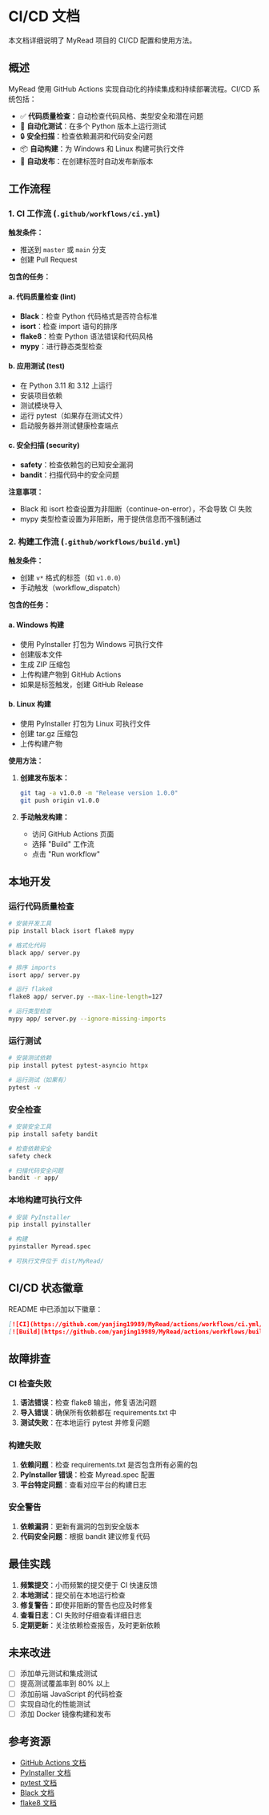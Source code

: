 # CI/CD 文档

本文档详细说明了 MyRead 项目的 CI/CD 配置和使用方法。

## 概述

MyRead 使用 GitHub Actions 实现自动化的持续集成和持续部署流程。CI/CD 系统包括：

- ✅ **代码质量检查**：自动检查代码风格、类型安全和潜在问题
- 🧪 **自动化测试**：在多个 Python 版本上运行测试
- 🔒 **安全扫描**：检查依赖漏洞和代码安全问题
- 📦 **自动构建**：为 Windows 和 Linux 构建可执行文件
- 🚀 **自动发布**：在创建标签时自动发布新版本

## 工作流程

### 1. CI 工作流 (`.github/workflows/ci.yml`)

**触发条件：**
- 推送到 `master` 或 `main` 分支
- 创建 Pull Request

**包含的任务：**

#### a. 代码质量检查 (lint)
- **Black**：检查 Python 代码格式是否符合标准
- **isort**：检查 import 语句的排序
- **flake8**：检查 Python 语法错误和代码风格
- **mypy**：进行静态类型检查

#### b. 应用测试 (test)
- 在 Python 3.11 和 3.12 上运行
- 安装项目依赖
- 测试模块导入
- 运行 pytest（如果存在测试文件）
- 启动服务器并测试健康检查端点

#### c. 安全扫描 (security)
- **safety**：检查依赖包的已知安全漏洞
- **bandit**：扫描代码中的安全问题

**注意事项：**
- Black 和 isort 检查设置为非阻断（continue-on-error），不会导致 CI 失败
- mypy 类型检查设置为非阻断，用于提供信息而不强制通过

### 2. 构建工作流 (`.github/workflows/build.yml`)

**触发条件：**
- 创建 `v*` 格式的标签（如 `v1.0.0`）
- 手动触发（workflow_dispatch）

**包含的任务：**

#### a. Windows 构建
- 使用 PyInstaller 打包为 Windows 可执行文件
- 创建版本文件
- 生成 ZIP 压缩包
- 上传构建产物到 GitHub Actions
- 如果是标签触发，创建 GitHub Release

#### b. Linux 构建
- 使用 PyInstaller 打包为 Linux 可执行文件
- 创建 tar.gz 压缩包
- 上传构建产物

**使用方法：**

1. **创建发布版本：**
   ```bash
   git tag -a v1.0.0 -m "Release version 1.0.0"
   git push origin v1.0.0
   ```

2. **手动触发构建：**
   - 访问 GitHub Actions 页面
   - 选择 "Build" 工作流
   - 点击 "Run workflow"

## 本地开发

### 运行代码质量检查

```bash
# 安装开发工具
pip install black isort flake8 mypy

# 格式化代码
black app/ server.py

# 排序 imports
isort app/ server.py

# 运行 flake8
flake8 app/ server.py --max-line-length=127

# 运行类型检查
mypy app/ server.py --ignore-missing-imports
```

### 运行测试

```bash
# 安装测试依赖
pip install pytest pytest-asyncio httpx

# 运行测试（如果有）
pytest -v
```

### 安全检查

```bash
# 安装安全工具
pip install safety bandit

# 检查依赖安全
safety check

# 扫描代码安全问题
bandit -r app/
```

### 本地构建可执行文件

```bash
# 安装 PyInstaller
pip install pyinstaller

# 构建
pyinstaller Myread.spec

# 可执行文件位于 dist/MyRead/
```

## CI/CD 状态徽章

README 中已添加以下徽章：

```markdown
[![CI](https://github.com/yanjing19989/MyRead/actions/workflows/ci.yml/badge.svg)](https://github.com/yanjing19989/MyRead/actions/workflows/ci.yml)
[![Build](https://github.com/yanjing19989/MyRead/actions/workflows/build.yml/badge.svg)](https://github.com/yanjing19989/MyRead/actions/workflows/build.yml)
```

## 故障排查

### CI 检查失败

1. **语法错误**：检查 flake8 输出，修复语法问题
2. **导入错误**：确保所有依赖都在 requirements.txt 中
3. **测试失败**：在本地运行 pytest 并修复问题

### 构建失败

1. **依赖问题**：检查 requirements.txt 是否包含所有必需的包
2. **PyInstaller 错误**：检查 Myread.spec 配置
3. **平台特定问题**：查看对应平台的构建日志

### 安全警告

1. **依赖漏洞**：更新有漏洞的包到安全版本
2. **代码安全问题**：根据 bandit 建议修复代码

## 最佳实践

1. **频繁提交**：小而频繁的提交便于 CI 快速反馈
2. **本地测试**：提交前在本地运行检查
3. **修复警告**：即使非阻断的警告也应及时修复
4. **查看日志**：CI 失败时仔细查看详细日志
5. **定期更新**：关注依赖检查报告，及时更新依赖

## 未来改进

- [ ] 添加单元测试和集成测试
- [ ] 提高测试覆盖率到 80% 以上
- [ ] 添加前端 JavaScript 的代码检查
- [ ] 实现自动化的性能测试
- [ ] 添加 Docker 镜像构建和发布

## 参考资源

- [GitHub Actions 文档](https://docs.github.com/en/actions)
- [PyInstaller 文档](https://pyinstaller.org/)
- [pytest 文档](https://docs.pytest.org/)
- [Black 文档](https://black.readthedocs.io/)
- [flake8 文档](https://flake8.pycqa.org/)
